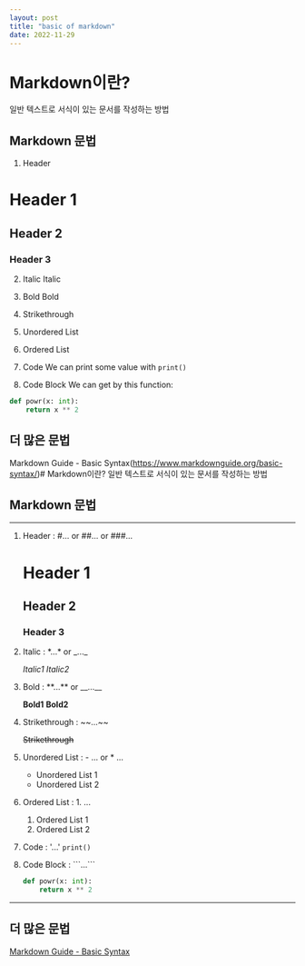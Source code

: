 ```yaml
---
layout: post
title: "basic of markdown"
date: 2022-11-29
---
```


# Markdown이란?

일반 텍스트로 서식이 있는 문서를 작성하는 방법

## Markdown 문법

1. Header
# Header 1
## Header 2
### Header 3

2. Italic
Italic

3. Bold
Bold

4. Strikethrough

5. Unordered List

6. Ordered List

7. Code
We can print some value with `print()`

8. Code Block
We can get by this function:
```python
def powr(x: int):
	return x ** 2
```

## 더 많은 문법
Markdown Guide - Basic Syntax(https://www.markdownguide.org/basic-syntax/)# Markdown이란?
일반 텍스트로 서식이 있는 문서를 작성하는 방법
## Markdown 문법
---
1. Header : \#... or \##... or \###...

    # Header 1
    ## Header 2
    ### Header 3

2. Italic : \*...* or \_..._

    *Italic1*
    _Italic2_

3. Bold : \*\*...** or \_\_...__

    **Bold1**
    __Bold2__

4. Strikethrough : \~\~...~~

    ~~Strikethrough~~

5. Unordered List : \- ... or \* ...

    - Unordered List 1
    * Unordered List 2

6. Ordered List : 1. ...

    1. Ordered List 1
    2. Ordered List 2

7. Code : \'...'
    `print()`

8. Code Block : \```...```
    ```python
    def powr(x: int):
    	return x ** 2
    ```

---

## 더 많은 문법
[Markdown Guide - Basic Syntax](https://www.markdownguide.org/basic-syntax/)